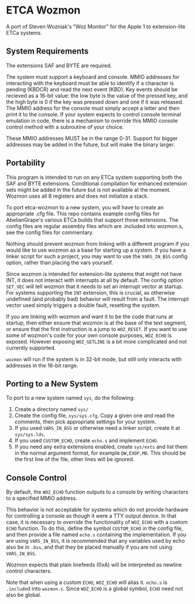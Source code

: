 # ETCA Wozmon

A port of Steven Wozniak's "Woz Monitor" for the Apple 1 to extension-lite ETCa systems.

## System Requirements

The extensions SAF and BYTE are required.

The system must support a keyboard and console. MMIO addresses for interacting with the keyboard
must be able to identify if a character is pending (KBDCR) and read the next event (KBD).
Key events should be recieved as a 16-bit value: the low byte is the value of the pressed key,
and the high byte is 0 if the key was pressed down and one if it was released.
The MMIO address for the console must simply accept a letter and then print it to the console.
If your system expects to control console terminal emulation in code, there is a mechanism to
override this MMIO console control method with a subroutine of your choice.

These MMIO addresses MUST be in the range 0-31. Support for bigger addresses may be added
in the future, but will make the binary larger.

## Portability

This program is intended to run on any ETCa system supporting both the SAF and BYTE extensions.
Conditional compilation for enhanced extension sets might be added in the future but is not
available at the moment. Wozmon uses all 8 registers and does not initialize a stack.

To port etca-wozmon to a new system, you will have to create an appropriate .cfg file. This repo
contains example config files for AbelianGrape's various ETCa builds that support those
extensions. The config files are regular assembly files which are .included into wozmon.s, see
the config files for commentary.

Nothing should prevent wozmon from linking with a different program if you would like to use
wozmon as a base for starting up a system. If you have a linker script for such a project,
you may want to use the `VARS_IN_BSS` config option, rather than placing the vars yourself.

Since wozmon is intended for extension-lite systems that might not have INT, it does not
interact with interrupts at all by default. The config option `SET_VEC` will tell wozmon
that it needs to set an interrupt vector at startup. For systems supporting the `INT` extension,
this is crucial, as otherwise undefined (and probably bad) behavior will result from a fault.
The interrupt vector used simply triggers a double fault, resetting the system.

If you are linking with wozmon and want it to be the code that runs at startup, then either
ensure that wozmon is at the base of the text segment, or ensure that the first instruction
is a jump to `WOZ_RESET`. If you want to use some of wozmon's code for your own console purposes,
`WOZ_ECHO` is exposed. However exposing `WOZ_GETLINE` is a bit more complicated and not
currently supported.

`wozmon` will run if the system is in 32-bit mode, but still only interacts with addresses in
the 16-bit range.

## Porting to a New System

To port to a new system named `sys`, do the following:

1. Create a directory named `sys/`
2. Create the config file, `sys/sys.cfg`. Copy a given one and read the comments, then
    pick appropriate settings for your system.
3. If you used `VARS_IN_BSS` or otherwise need a linker script, create it at `sys/sys.lds`.
4. If you used `CUSTOM_ECHO`, create `echo.s` and implement `ECHO`.
5. If you need any extra extensions enabled, create `sys/exts` and list them in the
    normal argument format, for example `DW,EXOP,MD`. This should be the first line of the file,
    other lines will be ignored.

## Console Control

By default, the `WOZ_ECHO` function outputs to a console by writing characters to a specified
MMIO address.

This behavior is not acceptable for systems which do not provide hardware for controlling a
console as though it were a TTY output device. In that case, it is necessary to _override_
the functionality of `WOZ_ECHO` with a custom `ECHO` function. To do this, define the symbol
`CUSTOM_ECHO` in the config file, and then provide a file named `echo.s` containing the
implementation. If you are using `VARS_IN_BSS`, it is recommended that any variables used
by echo also be in `.bss`, and that they be placed manually if you are not using `VARS_IN_BSS`.

Wozmon expects that plain linefeeds (0xA) will be interpreted as newline control characters.

Note that when using a custom `ECHO`, `WOZ_ECHO` will alias it. `echo.s` is `.include`d into
`wozmon.s`. Since `WOZ_ECHO` is a global symbol, `ECHO` need not also be global.
